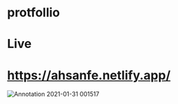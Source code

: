 # protfollio
# Live 
# https://ahsanfe.netlify.app/

![Annotation 2021-01-31 001517](https://user-images.githubusercontent.com/64266026/106364495-a9fb7400-6359-11eb-8540-395b5dc41e98.png)
